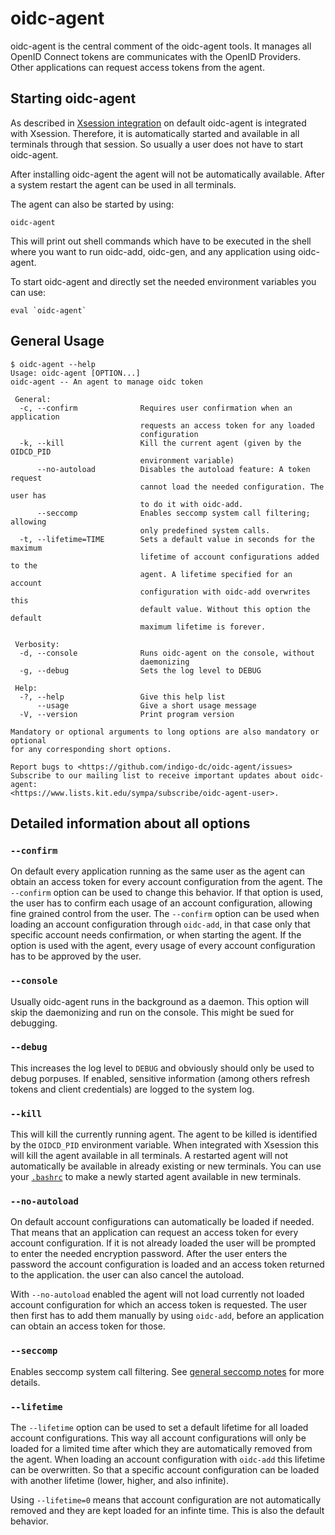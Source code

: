 # oidc-agent

oidc-agent is the central comment of the oidc-agent tools. It manages all OpenID
Connect tokens are communicates with the OpenID Providers.
Other applications can request access tokens from the agent.

## Starting oidc-agent
As described in [Xsession integration](configure.md#xsession-integration) on
default oidc-agent is integrated with Xsession. Therefore, it is automatically
started and available in all terminals through that session. So usually a user
does not have to start oidc-agent. 

After installing oidc-agent the agent will not be automatically available. After
a system restart the agent can be used in all terminals.

The agent can also be started by using:
```
oidc-agent
```
This will print out shell commands which have to be executed in the shell where
you want to run oidc-add, oidc-gen, and any application using oidc-agent.

To start oidc-agent and directly set the needed environment variables you can use:
```
eval `oidc-agent`
```

## General Usage
```
$ oidc-agent --help
Usage: oidc-agent [OPTION...] 
oidc-agent -- An agent to manage oidc token

 General:
  -c, --confirm              Requires user confirmation when an application
                             requests an access token for any loaded
                             configuration
  -k, --kill                 Kill the current agent (given by the OIDCD_PID
                             environment variable)
      --no-autoload          Disables the autoload feature: A token request
                             cannot load the needed configuration. The user has
                             to do it with oidc-add.
      --seccomp              Enables seccomp system call filtering; allowing
                             only predefined system calls.
  -t, --lifetime=TIME        Sets a default value in seconds for the maximum
                             lifetime of account configurations added to the
                             agent. A lifetime specified for an account
                             configuration with oidc-add overwrites this
                             default value. Without this option the default
                             maximum lifetime is forever.

 Verbosity:
  -d, --console              Runs oidc-agent on the console, without
                             daemonizing
  -g, --debug                Sets the log level to DEBUG

 Help:
  -?, --help                 Give this help list
      --usage                Give a short usage message
  -V, --version              Print program version

Mandatory or optional arguments to long options are also mandatory or optional
for any corresponding short options.

Report bugs to <https://github.com/indigo-dc/oidc-agent/issues>
Subscribe to our mailing list to receive important updates about oidc-agent:
<https://www.lists.kit.edu/sympa/subscribe/oidc-agent-user>.
```

## Detailed information about all options
### ```--confirm```
On default every application running as the same user as the agent can obtain an
access token for every account configuration from the agent. The ```--confirm```
option can be used to change this behavior. If that option is used, the user has
to confirm each usage of an account configuration, allowing fine grained control
from the user. The ```--confirm``` option can be used when loading an account
configuration through ```oidc-add```, in that case only that specific account needs
confirmation, or when starting the agent. If the option is used with the agent,
every usage of every account configuration has to be approved by the user.

### ```--console```
Usually oidc-agent runs in the background as a daemon. This option will skip
the daemonizing and run on the console. This might be sued for debugging.

### ```--debug```
This increases the log level to ```DEBUG``` and obviously should only be used to
debug porpuses. If enabled, sensitive information (among others refresh tokens and client
credentials) are logged to the system log.

### ```--kill```
This will kill the currently running agent. The agent to be killed is identified
by the ```OIDCD_PID``` environment variable. When integrated with Xsession this
will kill the agent available in all terminals. A restarted agent will not
automatically be available in already existing or new terminals. You can use
your [```.bashrc```](configure.md#persisting-oidc-agent-through-.bashrc) to make a newly started agent available in new terminals.

### ```--no-autoload```
On default account configurations can automatically be loaded if needed. That means
that an application can request an access token for every account configuration.
If it is not already loaded the user will be prompted to enter the needed
encryption password. After the user enters the password the account configuration
is loaded and an access token returned to the application. the user can also
cancel the autoload.

With ```--no-autoload``` enabled the agent will not load currently not loaded account configuration for which an access token is requested. The user then first has to add them manually by using ```oidc-add```, before an application can obtain an access token for those.

### ```--seccomp```
Enables seccomp system call filtering. See [general seccomp
notes](security.md#seccomp) for more details.

### ```--lifetime```
The ```--lifetime``` option can be used to set a default lifetime for all loaded account
configurations. This way all account configurations will only be loaded for a
limited time after which they are automatically removed from the agent. 
When loading an account configuration with ```oidc-add``` this lifetime can be
overwritten. So that a specific account configuration can be loaded with another
lifetime (lower, higher, and also infinite).

Using ```--lifetime=0``` means that account configuration are not automatically
removed and they are kept loaded for an infinte time. This is also the default
behavior.
